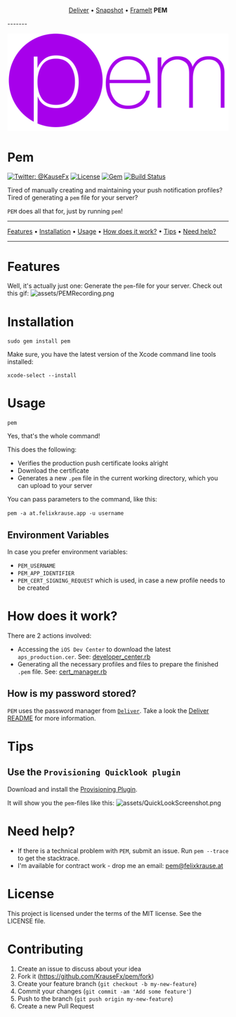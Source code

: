 <p align="center">
<a href="https://github.com/KrauseFx/deliver">Deliver</a> &bull; 
<a href="https://github.com/KrauseFx/snapshot">Snapshot</a> &bull; 
<a href="https://github.com/KrauseFx/frameit">FrameIt</a>
<b>PEM</b>
</p>
-------

<p align="center">
    <img src="assets/pem.png">
</p>

Pem
============

[![Twitter: @KauseFx](https://img.shields.io/badge/contact-@KrauseFx-blue.svg?style=flat)](https://twitter.com/KrauseFx)
[![License](http://img.shields.io/badge/license-MIT-green.svg?style=flat)](https://github.com/KrauseFx/pem/blob/master/LICENSE)
[![Gem](https://img.shields.io/gem/v/pem.svg?style=flat)](http://rubygems.org/gems/pem)
[![Build Status](https://img.shields.io/travis/KrauseFx/pem/master.svg?style=flat)](https://travis-ci.org/KrauseFx/pem)


Tired of manually creating and maintaining your push notification profiles? Tired of generating a ```pem``` file for your server? 

```PEM``` does all that for, just by running ```pem```!

-------
[Features](#features) &bull;
[Installation](#installation) &bull;
[Usage](#usage) &bull;
[How does it work?](#how-does-it-work) &bull;
[Tips](#tips) &bull;
[Need help?](#need-help)

-------

# Features
Well, it's actually just one: Generate the ```pem```-file for your server.
Check out this gif: 
![assets/PEMRecording.png](assets/PEMRecording.png)

# Installation
    sudo gem install pem

Make sure, you have the latest version of the Xcode command line tools installed:

    xcode-select --install

# Usage

    pem
Yes, that's the whole command!

This does the following:

- Verifies the production push certificate looks alright
- Download the certificate
- Generates a new ```.pem``` file in the current working directory, which you can upload to your server

You can pass parameters to the command, like this:

```pem -a at.felixkrause.app -u username```

## Environment Variables
In case you prefer environment variables:

- ```PEM_USERNAME```
- ```PEM_APP_IDENTIFIER```
- ```PEM_CERT_SIGNING_REQUEST``` which is used, in case a new profile needs to be created

# How does it work?
There are 2 actions involved:

- Accessing the ```iOS Dev Center``` to download the latest ```aps_production.cer```. See: [developer_center.rb](https://github.com/KrauseFx/PEM/blob/master/lib/pem/developer_center.rb)
- Generating all the necessary profiles and files to prepare the finished ```.pem``` file. See: [cert_manager.rb](https://github.com/KrauseFx/PEM/blob/master/lib/pem/cert_manager.rb)


## How is my password stored?
```PEM``` uses the password manager from [```Deliver```](https://github.com/KrauseFx/deliver). Take a look the [Deliver README](https://github.com/KrauseFx/deliver) for more information.

# Tips
## Use the ```Provisioning Quicklook plugin```
Download and install the [Provisioning Plugin](https://github.com/chockenberry/Provisioning).

It will show you the ```pem```-files like this: 
![assets/QuickLookScreenshot.png](assets/QuickLookScreenshot.png)


# Need help?
- If there is a technical problem with ```PEM```, submit an issue. Run ```pem --trace``` to get the stacktrace.
- I'm available for contract work - drop me an email: pem@felixkrause.at

# License
This project is licensed under the terms of the MIT license. See the LICENSE file.

# Contributing

1. Create an issue to discuss about your idea
2. Fork it (https://github.com/KrauseFx/pem/fork)
3. Create your feature branch (`git checkout -b my-new-feature`)
4. Commit your changes (`git commit -am 'Add some feature'`)
5. Push to the branch (`git push origin my-new-feature`)
6. Create a new Pull Request
